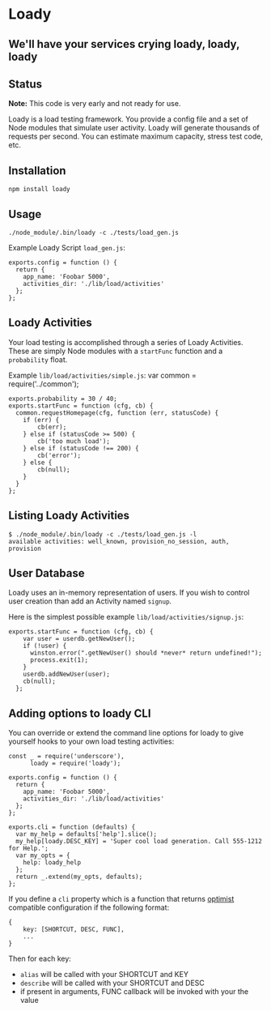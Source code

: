 # Loady
## We'll have your services crying loady, loady, loady

## Status

**Note:** This code is very early and not ready for use.

Loady is a load testing framework. You provide a config file and a set of Node modules that simulate user activity. Loady will generate thousands of requests per second. You can estimate maximum capacity, stress test code, etc.

## Installation

    npm install loady

## Usage

    ./node_module/.bin/loady -c ./tests/load_gen.js

Example Loady Script ``load_gen.js``:

    exports.config = function () {
      return {
        app_name: 'Foobar 5000',
        activities_dir: './lib/load/activities'
      };
    };

## Loady Activities

Your load testing is accomplished through a series of Loady Activities. These are simply
Node modules with a ``startFunc`` function and a ``probability`` float.

Example ``lib/load/activities/simple.js``:
    var common = require('../common');

    exports.probability = 30 / 40;
    exports.startFunc = function (cfg, cb) {
      common.requestHomepage(cfg, function (err, statusCode) {
        if (err) {
            cb(err);
        } else if (statusCode >= 500) {
            cb('too much load');
        } else if (statusCode !== 200) {
            cb('error');
        } else {
            cb(null);
        }
      }
    };

## Listing Loady Activities

    $ ./node_module/.bin/loady -c ./tests/load_gen.js -l
    available activities: well_known, provision_no_session, auth, provision


## User Database

Loady uses an in-memory representation of users. If you wish to control user creation
than add an Activity named ``signup``.

Here is the simplest possible example ``lib/load/activities/signup.js``:

    exports.startFunc = function (cfg, cb) {
        var user = userdb.getNewUser();
        if (!user) {
          winston.error(".getNewUser() should *never* return undefined!");
          process.exit(1);
        }
        userdb.addNewUser(user);
        cb(null);
      };

## Adding options to loady CLI

You can override or extend the command line options for loady to give yourself hooks to your
own load testing activities:


    const _ = require('underscore'),
          loady = require('loady');

    exports.config = function () {
      return {
        app_name: 'Foobar 5000',
        activities_dir: './lib/load/activities'
      };
    };

    exports.cli = function (defaults) {
      var my_help = defaults['help'].slice();
      my_help[loady.DESC_KEY] = 'Super cool load generation. Call 555-1212 for Help.';
      var my_opts = {
        help: loady_help
      };
      return _.extend(my_opts, defaults);
    };

If you define a ``cli`` property which is a function that returns
[optimist](https://github.com/substack/node-optimist) compatible configuration if the following format:

    {
        key: [SHORTCUT, DESC, FUNC],
        ...
    }

Then for each key:

* ``alias`` will be called with your SHORTCUT and KEY
* ``describe`` will be called with your SHORTCUT and DESC
* if present in arguments, FUNC callback will be invoked with your the value
